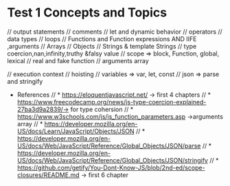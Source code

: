 # Test 1 Concepts and Topics

// output statements 
// comments 
// let and dynamic behavior 
// operators 
// data types 
// loops 
// Functions and Function expressions AND IIFE ,arguments 
// Arrays 
// Objects 
// Strings & template Strings 
// type coercion,nan,infinity,truthy &falsy value
// scope => block, Function, global, lexical
// real and fake function
// arguments array

// execution context
// hoisting
// variables => var, let, const
// json => parse and stringify 

* References
// * https://eloquentjavascript.net/ -> first 4 chapters
// * https://www.freecodecamp.org/news/js-type-coercion-explained-27ba3d9a2839/-> for type cohersion 
// * https://www.w3schools.com/js/js_function_parameters.asp  ->arguments array
// * https://developer.mozilla.org/en-US/docs/Learn/JavaScript/Objects/JSON
// * https://developer.mozilla.org/en-US/docs/Web/JavaScript/Reference/Global_Objects/JSON/parse
// * https://developer.mozilla.org/en-US/docs/Web/JavaScript/Reference/Global_Objects/JSON/stringify
// * https://github.com/getify/You-Dont-Know-JS/blob/2nd-ed/scope-closures/README.md -> first 6 chapter